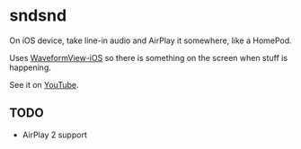 # sndsnd

On iOS device, take line-in audio and AirPlay it somewhere, like a HomePod.

Uses [WaveformView-iOS](https://github.com/jyunderwood/WaveformView-iOS) so there is something on the screen when stuff is happening.

See it on [YouTube](https://youtu.be/HW3VpgS6Gho).


## TODO

- AirPlay 2 support
